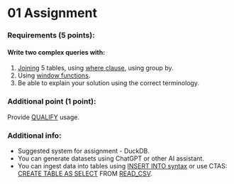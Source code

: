 # 01 Assignment

### Requirements (5 points):

#### Write two complex queries with:
1. [Joining](https://duckdb.org/docs/sql/query_syntax/from.html#joins) 5 tables, using [where clause](https://duckdb.org/docs/sql/query_syntax/where.html), using group by.
2. Using [window functions](https://duckdb.org/docs/sql/functions/window_functions.html).
3. Be able to explain your solution using the correct terminology.

### Additional point (1 point):
Provide [QUALIFY](https://duckdb.org/docs/sql/query_syntax/qualify.html) usage.

### Additional info:
- Suggested system for assignment - DuckDB.
- You can generate datasets using ChatGPT or other AI assistant.
- You can ingest data into tables using [INSERT INTO syntax](https://duckdb.org/docs/data/insert.html#syntax)
or use CTAS: [CREATE TABLE AS SELECT](https://duckdb.org/docs/sql/statements/create_table.html) FROM [READ_CSV](https://duckdb.org/docs/data/csv/overview.html).

